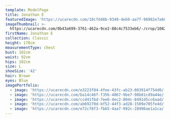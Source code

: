 ```yaml
---
template: ModelPage
title: Jonathan E
featuredImage: 'https://ucarecdn.com/10cfd48b-9349-4eb9-aa7f-96982e7a6615/'
imageThumbnail: >-
  https://ucarecdn.com/0b43a699-3761-462a-9ce2-88c4c7533eb6/-/crop/1082x1499/370,0/-/preview/
firstName: Jonathan E
collection: Classic
height: 178cm
measurementType: chest
bust: 102cm
waist: 92cm
hips: 102cm
size: L
shoeSize: '42'
hair: Brown
eyes: Blue
imagePortfolio:
  - image: 'https://ucarecdn.com/e3223f84-4fee-43fc-ab23-003914f754d0/'
  - image: 'https://ucarecdn.com/ba14c46f-f35b-4067-9be7-90b81cd9a44e/'
  - image: 'https://ucarecdn.com/ccd41fbd-7ee6-4ec2-804c-8491d5cc6aad/'
  - image: 'https://ucarecdn.com/ab69270d-bf52-44f3-ad28-1509e705fe4d/'
  - image: 'https://ucarecdn.com/e72cf8f3-fbb5-4aa7-992c-28996ae1a1ca/'
---
```


